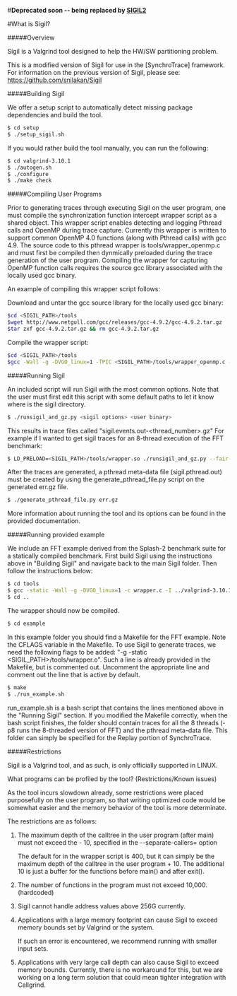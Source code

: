 #**Deprecated soon -- being replaced by [SIGIL2](https://github.com/mdlui/Sigil2)**

#What is Sigil?

#####Overview

Sigil is a Valgrind tool designed to help the HW/SW partitioning problem.

This is a modified version of Sigil for use in the [SynchroTrace] framework.
For information on the previous version of Sigil, please see: 
https://github.com/snilakan/Sigil

#####Building Sigil

We offer a setup script to automatically detect missing package
dependencies and build the tool. 

```sh
$ cd setup
$ ./setup_sigil.sh
```

If you would rather build the tool manually, you can run the following:
   
```sh
$ cd valgrind-3.10.1
$ ./autogen.sh
$ ./configure
$ ./make check
```

#####Compiling User Programs

Prior to generating traces through executing Sigil on the user program, one 
must compile the synchronization function intercept wrapper script as a
shared object. This wrapper script enables detecting and logging Pthread calls
and OpenMP during trace capture. Currently this wrapper is written to support
common OpenMP 4.0 functions (along with Pthread calls) with gcc 4.9. The source
code to this pthread wrapper is tools/wrapper_openmp.c and must first be
compiled then dynmically preloaded during the trace generation of the user
program. Compiling the wrapper for capturing OpenMP function calls requires 
the source gcc library associated with the locally used gcc binary.

An example of compiling this wrapper script follows:

Download and untar the gcc source library for the locally used gcc binary:

```sh
$cd <SIGIL_PATH>/tools
$wget http://www.netgull.com/gcc/releases/gcc-4.9.2/gcc-4.9.2.tar.gz
$tar zxf gcc-4.9.2.tar.gz && rm gcc-4.9.2.tar.gz
```
Compile the wrapper script:

```sh
$cd <SIGIL_PATH>/tools
$gcc -Wall -g -DVGO_linux=1 -fPIC <SIGIL_PATH>/tools/wrapper_openmp.c -I ../valgrind-3.10.1/include/ -I ../valgrind-3.10.1/ -I ../valgrind-3.10.1/callgrind -I gcc-4.9.2/libgomp/ -I gcc-4.9.2/libgcc/ -I gcc-4.9.2/libgomp/config/linux/ -shared -o wrapper.so
```

#####Running Sigil

An included script will run Sigil with the most common options. Note that
the user must first edit this script with some default paths to let it know
where is the sigil directory.

```sh
$ ./runsigil_and_gz.py <sigil options> <user binary>
```

This results in trace files called "sigil.events.out-<thread_number>.gz"
For example if I wanted to get sigil traces for an 8-thread execution of the FFT benchmark:

```sh
$ LD_PRELOAD=<SIGIL_PATH>/tools/wrapper.so ./runsigil_and_gz.py --fair-sched=yes --tool=callgrind --separate-callers=100 --toggle-collect=main --cache-sim=yes --dump-line=no --drw-func=no --drw-events=yes --drw-splitcomp=1 --drw-intercepts=yes --drw-syscall=no --branch-sim=yes --separate-threads=yes --callgrind-out-file=callgrind.out.threads ./FFT -m16 -p8 -l6 -t
```

After the traces are generated, a pthread meta-data file (sigil.pthread.out) must be created by using the generate_pthread_file.py script on the generated err.gz file.

```sh
$ ./generate_pthread_file.py err.gz
```

More information about running the tool and its options can be found in the
provided documentation.

#####Running provided example

We include an FFT example derived from the Splash-2 benchmark suite for a
statically compiled benchmark.
First build Sigil using the instructions above in "Building Sigil" and navigate
back to the main Sigil folder. 
Then follow the instructions below:

```sh
$ cd tools
$ gcc -static -Wall -g -DVGO_linux=1 -c wrapper.c -I ../valgrind-3.10.1/include/ -I ../valgrind-3.10.1/ -I ../valgrind-3.10.1/callgrind -o wrapper.o
$ cd ..
```

The wrapper should now be compiled.

```sh
$ cd example
```

In this example folder you should find a Makefile for the FFT example. Note the CFLAGS variable in the Makefile.
To use Sigil to generate traces, we need the following flags to be added: "-g -static <SIGIL_PATH>/tools/wrapper.o".
Such a line is already provided in the Makefile, but is commented out. Uncomment the appropriate line and comment out the line that is active by default.

```sh
$ make
$ ./run_example.sh
```

run_example.sh is a bash script that contains the lines mentioned above in the
"Running Sigil" section.
If you modified the Makefile correctly, when the bash script finishes, the
folder should contain traces for all the 8 threads (-p8 runs the 8-threaded
version of FFT) and the pthread meta-data file.
This folder can simply be specified for the Replay portion of SynchroTrace.

#####Restrictions

Sigil is a Valgrind tool, and as such, is 
only officially supported in LINUX.

What programs can be profiled by the tool? (Restrictions/Known issues)

As the tool incurs slowdown already, some restrictions were placed
purposefully on the user program, so that writing optimized code would be 
somewhat easier and the memory behavior of the tool is more determinate.

The restrictions are as follows:

   1. The maximum depth of the calltree in the user program (after main) 
      must not exceed the <number> - 10, specified in the
      --separate-callers=<number> option

      The default for <number> in the wrapper script is 400, but it can 
      simply be the maximum depth of the calltree in the user program + 10. 
      The additional 10 is just a buffer for the functions before main() 
      and after exit().

   2. The number of functions in the program must not exceed 10,000. 
      (hardcoded)

   3. Sigil cannot handle address values above 256G currently. 

   4. Applications with a large memory footprint can cause Sigil to exceed 
      memory bounds set by Valgrind or the system. 

      If such an error is encountered, we recommend running with smaller 
      input sets.

   5. Applications with very large call depth can also cause Sigil to exceed 
      memory bounds. Currently, there is no workaround for this, but we are 
      working on a long term solution that could mean tighter integration 
      with Callgrind.
